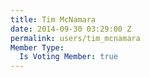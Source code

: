 ```yaml
---
title: Tim McNamara
date: 2014-09-30 03:29:00 Z
permalink: users/tim_mcnamara
Member Type:
  Is Voting Member: true
---
```


